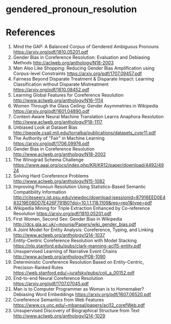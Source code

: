 # gendered_pronoun_resolution

# References

1. Mind the GAP: A Balanced Corpus of Gendered Ambiguous Pronouns https://arxiv.org/pdf/1810.05201.pdf
2. Gender Bias in Coreference Resolution: Evaluation and Debiasing Methods http://aclweb.org/anthology/N18-2003
3. Men Also Like Shopping: Reducing Gender Bias Amplification using Corpus-level Constraints https://arxiv.org/pdf/1707.09457.pdf
4. Fairness Beyond Disparate Treatment & Disparate Impact: Learning Classification without Disparate Mistreatment https://arxiv.org/pdf/1610.08452.pdf
5. Learning Global Features for Coreference Resolution http://www.aclweb.org/anthology/N16-1114
6. Women Through the Glass Ceiling: Gender Asymmetries in Wikipedia https://arxiv.org/pdf/1601.04890.pdf
7. Context-Aware Neural Machine Translation Learns Anaphora Resolution http://www.aclweb.org/anthology/P18-1117
8. Unbiased Look at Dataset Bias http://people.csail.mit.edu/torralba/publications/datasets_cvpr11.pdf
9. The Authority of "Fair" in Machine Learning https://arxiv.org/pdf/1706.09976.pdf
10. Gender Bias in Coreference Resolution http://www.aclweb.org/anthology/N18-2002
11. The Winograd Schema Challenge https://www.aaai.org/ocs/index.php/KR/KR12/paper/download/4492/4924
12. Solving Hard Coreference Problems http://www.aclweb.org/anthology/N15-1082
13. Improving Pronoun Resolution Using Statistics-Based Semantic Compatibility Information http://citeseerx.ist.psu.edu/viewdoc/download;jsessionid=87916EED0E483219E08DD7E426F791B0?doi=10.1.1.118.1109&rep=rep1&type=pdf
14. Wikipedia Mining for Triple Extraction Enhanced by Co-reference Resolution https://arxiv.org/pdf/1810.05201.pdf
15. First Women, Second Sex: Gender Bias in Wikipedia http://dcs.gla.ac.uk/~mounia/Papers/wiki_gender_bias.pdf
16. A Joint Model for Entity Analysis: Coreference, Typing, and Linking http://www.aclweb.org/anthology/Q14-1037
17. Entity-Centric Coreference Resolution with Model Stacking https://nlp.stanford.edu/pubs/clark-manning-acl15-entity.pdf
18. Unsupervised Learning of Narrative Event Chains http://www.aclweb.org/anthology/P08-1090
19. Deterministic Coreference Resolution Based on Entity-Centric, Precision-Ranked Rules https://web.stanford.edu/~jurafsky/pubs/coli_a_00152.pdf
20. End-to-end Neural Coreference Resolution https://arxiv.org/pdf/1707.07045.pdf
21. Man is to Computer Programmer as Woman is to Homemaker? Debiasing Word Embeddings https://arxiv.org/pdf/1607.06520.pdf
22. Coreference Semantics from Web Features https://www.cs.unc.edu/~mbansal/papers/acl12_corefWeb.pdf
23. Unsupervised Discovery of Biographical Structure from Text http://www.aclweb.org/anthology/Q14-1029
